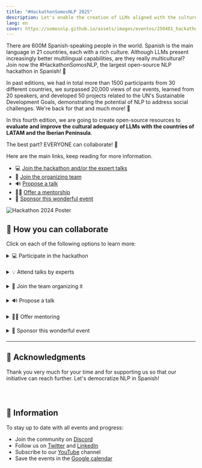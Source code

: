 ```yaml
---
title: "#HackathonSomosNLP 2025"
description: Let's enable the creation of LLMs aligned with the culture of LATAM and the Iberian Peninsula.
lang: en
cover: https://somosnlp.github.io/assets/images/eventos/250401_hackathon_sinfecha.jpg
---
```


There are 600M Spanish-speaking people in the world. Spanish is the main language in 21 countries, each with a rich culture. Although LLMs present increasingly better multilingual capabilities, are they really multicultural? Join now the #HackathonSomosNLP, the largest open-source NLP hackathon in Spanish! 🚀

In past editions, we had in total more than 1500 participants from 30 different countries, we surpassed 20,000 views of our events, learned from 20 speakers, and developed 50 projects related to the UN's Sustainable Development Goals, demonstrating the potential of NLP to address social challenges. We're back for that and much more! 💪

In this fourth edition, we are going to create open-source resources to **evaluate and improve the cultural adequacy of LLMs with the countries of LATAM and the Iberian Peninsula**.

The best part? EVERYONE can collaborate! 🎉

Here are the main links, keep reading for more information.

- 💻 [Join the hackathon and/or the expert talks](https://forms.gle/bDaBC7XV3iu2trj59)
- 🤗 [Join the organizing team](https://forms.gle/N5qtmZRuwobKTkjn7)
- 🔊 [Propose a talk](https://somosnlp.org/hackathon/ponencias)
- 🧑‍🏫 [Offer a mentorship](https://forms.gle/izE8j4nW2JsWcQT26)
- 🙌 [Sponsor this wonderful event](https://somosnlp.org/hackathon/patrocinios)

![Hackathon 2024 Poster](https://somosnlp.github.io/assets/images/eventos/250401_hackathon_sinfecha.jpg)


## 🚀 How you can collaborate

Click on each of the following options to learn more:

<details  style="margin-bottom: 20px;">
<summary>💻 Participate in the hackathon</summary>

By joining this hackathon, you will have the opportunity to develop and apply your knowledge in LLM training to create inclusive LLMs in your language. You will have access to APIs of state-of-the-art models, the possibility to win prizes, attend talks and workshops by experts in the field, publish a paper... Register now!

**Each participating team (1-5 people) will generate a preference dataset, align an LLM, and create a demo to share their great work with the community.**

At SomosNLP, we want to encourage you to participate regardless of your current knowledge. We will organize practical workshops and mentoring sessions so that both research institute groups and undergraduate student groups can participate, all projects add up!

<center><a href="https://forms.gle/bDaBC7XV3iu2trj59" target="_blank" style="background-color:#FACC15; color:white; padding:10px 20px; text-decoration:none; border-radius:5px;">💻 Register now!</a></center>
</details>

<details  style="margin-bottom: 20px;">
<summary>💡 Attend talks by experts</summary>

At SomosNLP, we believe that training is also a way to collaborate with the future of NLP in Spanish. During the Tuesdays of April, various keynotes will be given by professionals in the world of Natural Language Processing. These events are free, online, and open to everyone.

And until April arrives? [The recordings of previous talks are available!](https://www.youtube.com/playlist?list=PLTA-KAy8nxaCDc0IJpLac-3csiAepV546) on our YouTube channel. This is a great opportunity to learn from experts and get inspired for your own projects.

<center><a href="https://forms.gle/bDaBC7XV3iu2trj59" target="_blank" style="background-color:#FACC15; color:white; padding:10px 20px; text-decoration:none; border-radius:5px;">💻 Register now!</a></center>
</details>

<details  style="margin-bottom: 20px;">
<summary>🤗 Join the team organizing it</summary>

Being part of the organizing team is a unique experience that allows you to contribute directly to the success of the hackathon. You will work closely with experts in the field, learn about the latest trends in NLP, and help create an inclusive and diverse community.

If you are interested in joining the organizing team, please fill out the form below, and we will contact you with more information.

<center><a href="https://forms.gle/radg18NMLRZMPu38A" target="_blank" style="background-color:#FACC15; color:white; padding:10px 20px; text-decoration:none; border-radius:5px;">🤗 Join now</a></center>
</details>

<details  style="margin-bottom: 20px;">
<summary>🔊 Propose a talk</summary>

Do you have expertise in NLP or a related field? Share your knowledge with the community by proposing a talk for the hackathon. This is a great way to contribute to the education of participants and the growth of NLP in Spanish.

Please fill out the form with your proposal, and we will get back to you with more details.

<center><a href="https://somosnlp.org/en/hackathon/ponencias" target="_blank" style="background-color:#FACC15; color:white; padding:10px 20px; text-decoration:none; border-radius:5px;">🔊 Propose a talk</a></center>
</details>

<details  style="margin-bottom: 20px;">
<summary>🧑‍🏫 Offer mentoring</summary>

Mentors play a crucial role in guiding teams through the hackathon process, from ideation to implementation. If you have experience in NLP and want to help teams succeed, consider becoming a mentor.

Your guidance can make a significant difference in the outcome of projects and the learning experience of participants.

<center><a href="https://forms.gle/7UmsVDnFmNo1pCrf9" target="_blank" style="background-color:#FACC15; color:white; padding:10px 20px; text-decoration:none; border-radius:5px;">🧑‍🏫 Join as mentor</a></center>
</details>

<!-- <details  style="margin-bottom: 20px;">
<summary>📚 Donate a database</summary>

Databases are the foundation of NLP projects. By donating a database, you contribute valuable resources that can help teams develop innovative solutions. If you have a database that could be useful for the hackathon, please consider donating it.

Your contribution will be acknowledged, and you will be helping to advance NLP in Spanish.

<center><a href="mailto:info@somosnlp.org" target="_blank" style="background-color:#FACC15; color:white; margin:20px 20px; padding:10px 20px; text-decoration:none; border-radius:5px;">📝 Contact us!</a></center>

</details> -->

<details  style="margin-bottom: 20px;">
<summary>🙌 Sponsor this wonderful event</summary>

Your support as a sponsor will help us make the hackathon a success and contribute to the development of NLP in Spanish. Sponsors have the opportunity to gain visibility in the NLP community, connect with talented individuals, and demonstrate their commitment to advancing inclusive technology.

For more information on sponsorship opportunities, please visit our website or contact us directly.

<center><a href="https://somosnlp.org/en/hackathon/patrocinios" target="_blank" style="background-color:#FACC15; color:white; padding:10px 20px; text-decoration:none; border-radius:5px;">🙌 Become a sponsor today! </a></center>
</details>

---

## 👏 Acknowledgments

Thank you very much for your time and for supporting us so that our initiative can reach further. Let's democratize NLP in Spanish!

<div style="display: grid; grid-template-columns: repeat(3, 1fr); gap: 10px 50px; justify-items: center; align-items: center;">

<SponsorInfo sponsor="Universidad Politécnica de Madrid" url="http://somosnlp.org/patrocinios/upm"
logo="https://somosnlp.github.io/assets/images/patrocinios/UPM.jpeg"
logo_dark="https://somosnlp.github.io/assets/images/patrocinios/UPM.jpeg" />

<SponsorInfo sponsor="CENIA" url="http://somosnlp.org/patrocinios/cenia"
logo="https://somosnlp.github.io/assets/images/patrocinios/CENIA.jpeg"
logo_dark="https://somosnlp.github.io/assets/images/patrocinios/CENIA.jpeg" />

<SponsorInfo sponsor="Hugging Face" url="http://somosnlp.org/patrocinios/huggingface"
logo="https://somosnlp.github.io/assets/images/patrocinios/HuggingFace.svg"
logo_dark="https://somosnlp.github.io/assets/images/patrocinios/HuggingFace.svg" />

</div>


## 🤗 Information

To stay up to date with all events and progress:
- Join the community on [Discord](https://discord.com/invite/my8w7JUxZR)
- Follow us on [Twitter](https://twitter.com/somosnlp_) and [LinkedIn](https://www.linkedin.com/company/somosnlp)
- Subscribe to our [YouTube](https://www.youtube.com/c/somosnlp?sub_confirmation=1) channel
- Save the events in the [Google calendar](https://calendar.google.com/calendar/u/0?cid=ZWM3MGZhODIzNmYyNzBlMTYwYzFiMjdhNDgzZWMyMjA1ZjQwYzUyN2E5N2MwZTJhZmY0OTcwZDZmZjBkYzQyMEBncm91cC5jYWxlbmRhci5nb29nbGUuY29t)
